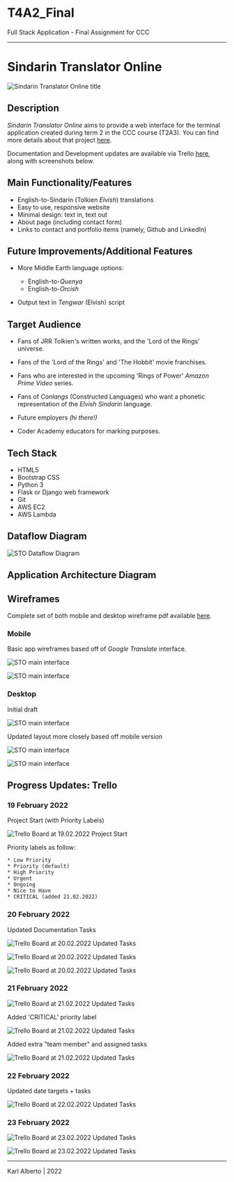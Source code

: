 # T4A2_Final
Full Stack Application - Final Assignment for CCC

---

# Sindarin Translator Online

![Sindarin Translator Online title](./docs/img/sto_title.png)

## Description

_Sindarin Translator Online_ aims to provide a web interface for the terminal application created during term 2 in the CCC course (T2A3). You can find more details about that project [here](https://github.com/Kei-Eff/sindarin-translator).

Documentation and Development updates are available via Trello [here](https://trello.com/b/5FlPl44f/t4a2-sindarin-translator-online), along with screenshots below.


## Main Functionality/Features

* English-to-Sindarin (Tolkien _Elvish_) translations
* Easy to use, responsive website
* Minimal design: text in, text out
* About page (including contact form)
* Links to contact and portfolio items (namely, Github and LinkedIn)

## Future Improvements/Additional Features

* More Middle Earth language options:
    * English-to-_Quenya_
    * English-to-_Orcish_

* Output text in _Tengwar_ (Elvish) script


## Target Audience

* Fans of JRR Tolkien's written works, and the 'Lord of the Rings' universe.
* Fans of the 'Lord of the Rings' and 'The Hobbit' movie franchises.
* Fans who are interested in the upcoming 'Rings of Power' _Amazon Prime Video_ series.
* Fans of _Conlangs_ (Constructed Languages) who want a phonetic representation of the _Elvish Sindarin_ language.

* Future employers _(hi there!)_
* Coder Academy educators for marking purposes.


## Tech Stack

* HTML5
* Bootstrap CSS
* Python 3
* Flask or Django web framework
* Git
* AWS EC2
* AWS Lambda



## Dataflow Diagram

![STO Dataflow Diagram](./docs/img/sto_dataflow_diagram.png)


## Application Architecture Diagram


## Wireframes

Complete set of both mobile and desktop wireframe pdf available [here](./docs/sto_wireframes.pdf).

### Mobile

Basic app wireframes based off of _Google Translate_ interface.

![STO main interface](./docs/img/wireframes/sto_mobile_main.png)

![STO main interface](./docs/img/wireframes/sto_mobile_about.png)

### Desktop

Initial draft

![STO main interface](./docs/img/wireframes/sto_desktop_main.png)

Updated layout more closely based off mobile version

![STO main interface](./docs/img/wireframes/sto_desktop_main_new.png)

![STO main interface](./docs/img/wireframes/sto_desktop_about.png)



## Progress Updates: Trello

### 19 February 2022

Project Start (with Priority Labels)

![Trello Board at 19.02.2022 Project Start](./docs/img/trello/Trello_19.02.2022a.png)

Priority labels as follow:

    * Low Priority
    * Priority (default)
    * High Priority
    * Urgent
    * Ongoing
    * Nice to Have
    * CRITICAL (added 21.02.2022)


### 20 February 2022

Updated Documentation Tasks

![Trello Board at 20.02.2022 Updated Tasks](./docs/img/trello/Trello_20.02.2022a.png)

![Trello Board at 20.02.2022 Updated Tasks](./docs/img/trello/Trello_20.02.2022b.png)

![Trello Board at 20.02.2022 Updated Tasks](./docs/img/trello/Trello_20.02.2022c.png)


### 21 February 2022

![Trello Board at 21.02.2022 Updated Tasks](./docs/img/trello/Trello_21.02.2022a.png)

Added 'CRITICAL' priority label

![Trello Board at 21.02.2022 Updated Tasks](./docs/img/trello/Trello_21.02.2022b.png)

Added extra "team member" and assigned tasks

![Trello Board at 21.02.2022 Updated Tasks](./docs/img/trello/Trello_21.02.2022c.png)


### 22 February 2022

Updated date targets + tasks

![Trello Board at 22.02.2022 Updated Tasks](./docs/img/trello/Trello_22.02.2022a.png)


### 23 February 2022

![Trello Board at 23.02.2022 Updated Tasks](./docs/img/trello/Trello_23.02.2022a.png)

![Trello Board at 23.02.2022 Updated Tasks](./docs/img/trello/Trello_23.02.2022b.png)

---

Karl Alberto | 2022